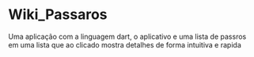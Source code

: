 # Wiki_Passaros

Uma aplicação com a linguagem dart, o aplicativo e uma lista de passros em uma lista que ao clicado mostra detalhes de forma intuitiva e rapida 

